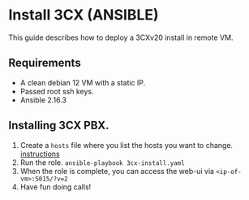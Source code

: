 # Install 3CX (ANSIBLE)
This guide describes how to deploy a 3CXv20 install in remote VM.

## Requirements
- A clean debian 12 VM with a static IP.
- Passed root ssh keys.
- Ansible 2.16.3


## Installing 3CX PBX.
1. Create a `hosts` file where you list the hosts you want to change. [instructions](https://docs.ansible.com/ansible/latest/inventory_guide/intro_inventory.html#inventory-basics-formats-hosts-and-groups)
2. Run the role. `ansible-playbook 3cx-install.yaml`
3. When the role is complete, you can access the web-ui via `<ip-of-vm>:5015/?v=2`
4. Have fun doing calls!
